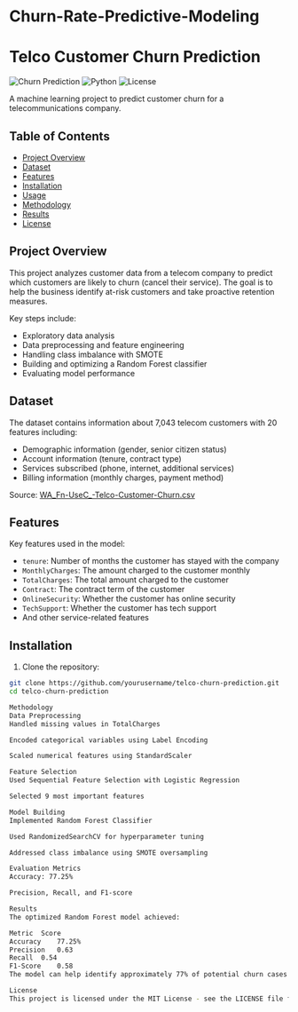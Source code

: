 # Churn-Rate-Predictive-Modeling

# Telco Customer Churn Prediction

![Churn Prediction](https://img.shields.io/badge/Type-Machine_Learning-blue) 
![Python](https://img.shields.io/badge/Python-3.8%2B-green)
![License](https://img.shields.io/badge/License-MIT-orange)

A machine learning project to predict customer churn for a telecommunications company.

## Table of Contents
- [Project Overview](#project-overview)
- [Dataset](#dataset)
- [Features](#features)
- [Installation](#installation)
- [Usage](#usage)
- [Methodology](#methodology)
- [Results](#results)
- [License](#license)

## Project Overview

This project analyzes customer data from a telecom company to predict which customers are likely to churn (cancel their service). The goal is to help the business identify at-risk customers and take proactive retention measures.

Key steps include:
- Exploratory data analysis
- Data preprocessing and feature engineering
- Handling class imbalance with SMOTE
- Building and optimizing a Random Forest classifier
- Evaluating model performance

## Dataset

The dataset contains information about 7,043 telecom customers with 20 features including:

- Demographic information (gender, senior citizen status)
- Account information (tenure, contract type)
- Services subscribed (phone, internet, additional services)
- Billing information (monthly charges, payment method)

Source: [WA_Fn-UseC_-Telco-Customer-Churn.csv](https://www.kaggle.com/datasets/blastchar/telco-customer-churn)

## Features

Key features used in the model:
- `tenure`: Number of months the customer has stayed with the company
- `MonthlyCharges`: The amount charged to the customer monthly
- `TotalCharges`: The total amount charged to the customer
- `Contract`: The contract term of the customer
- `OnlineSecurity`: Whether the customer has online security
- `TechSupport`: Whether the customer has tech support
- And other service-related features

## Installation

1. Clone the repository:
```bash
git clone https://github.com/yourusername/telco-churn-prediction.git
cd telco-churn-prediction

Methodology
Data Preprocessing
Handled missing values in TotalCharges

Encoded categorical variables using Label Encoding

Scaled numerical features using StandardScaler

Feature Selection
Used Sequential Feature Selection with Logistic Regression

Selected 9 most important features

Model Building
Implemented Random Forest Classifier

Used RandomizedSearchCV for hyperparameter tuning

Addressed class imbalance using SMOTE oversampling

Evaluation Metrics
Accuracy: 77.25%

Precision, Recall, and F1-score

Results
The optimized Random Forest model achieved:

Metric	Score
Accuracy	77.25%
Precision	0.63
Recall	0.54
F1-Score	0.58
The model can help identify approximately 77% of potential churn cases correctly, allowing the business to target retention efforts more effectively.

License
This project is licensed under the MIT License - see the LICENSE file for details.


